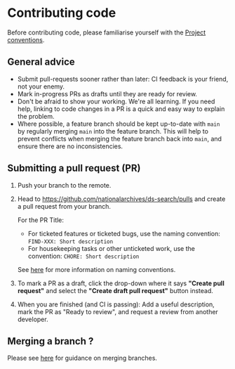 # Contributing code

Before contributing code, please familiarise yourself with the [Project conventions](project-conventions.md).

## General advice

- Submit pull-requests sooner rather than later: CI feedback is your friend, not your enemy.
- Mark in-progress PRs as drafts until they are ready for review.
- Don't be afraid to show your working. We're all learning. If you need help, linking to code changes in a PR is a quick and easy way to explain the problem.
- Where possible, a feature branch should be kept up-to-date with `main` by regularly merging `main` into the feature branch. This will help to prevent conflicts when merging the feature branch back into `main`, and ensure there are no inconsistencies.

## Submitting a pull request (PR)

1. Push your branch to the remote.
2. Head to <https://github.com/nationalarchives/ds-search/pulls> and create a pull request from your branch.

   For the PR Title:

   - For ticketed features or ticketed bugs, use the naming convention: `FIND-XXX: Short description`
   - For housekeeping tasks or other unticketed work, use the convention: `CHORE: Short description`

   See [here](project-conventions.md#naming-pull-requests) for more information on naming conventions.

3. To mark a PR as a draft, click the drop-down where it says **"Create pull request"** and select the **"Create draft pull request"** button instead.
4. When you are finished (and CI is passing): Add a useful description, mark the PR as "Ready to review", and request a review from another developer.

## Merging a branch ?

Please see [here](project-conventions.md#merging-branches) for guidance on merging branches.
